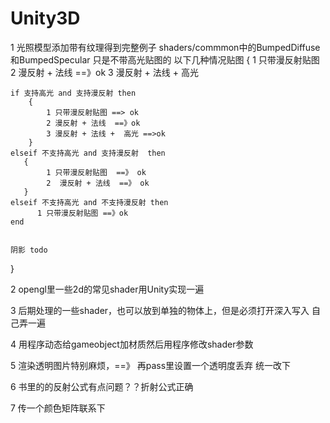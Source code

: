 # Unity3D

1 光照模型添加带有纹理得到完整例子 shaders/commmon中的BumpedDiffuse和BumpedSpecular 只是不带高光贴图的
以下几种情况贴图
{
	1 只带漫反射贴图
	2 漫反射 + 法线  ==》ok
	3 漫反射 + 法线 +  高光


	if 支持高光 and 支持漫反射 then
		{
			1 只带漫反射贴图 ==> ok
			2 漫反射 + 法线  ==》ok
			3 漫反射 + 法线 +  高光 ==>ok
		}
	elseif 不支持高光 and 支持漫反射  then
	   {
	   		1 只带漫反射贴图  ==》 ok
	   		2  漫反射 + 法线  ==》 ok
	   }
	elseif 不支持高光 and 不支持漫反射 then
	      1 只带漫反射贴图 ==》ok
	end 


	阴影 todo
}

2 opengl里一些2d的常见shader用Unity实现一遍

3 后期处理的一些shader，也可以放到单独的物体上，但是必须打开深入写入 自己弄一遍

4 用程序动态给gameobject加材质然后用程序修改shader参数

5 渲染透明图片特别麻烦，==》 再pass里设置一个透明度丢弃 统一改下

6 书里的的反射公式有点问题？？折射公式正确

7 传一个颜色矩阵联系下